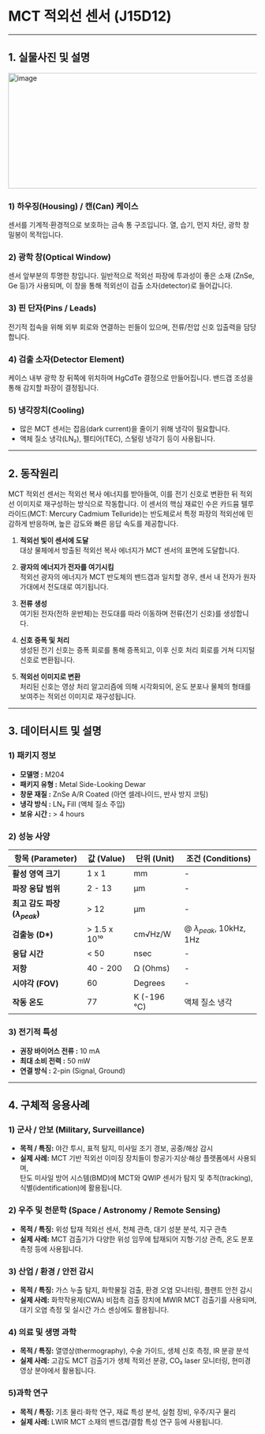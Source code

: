 # MCT 적외선 센서 (J15D12)


---
## 1. 실물사진 및 설명

<img width="569" height="234" alt="image" src="https://www.thorlabs.com/Images/GuideImages/11319_PhotovoltaicDet_2.jpg" />  

### 1) **하우징(Housing) / 캔(Can) 케이스**  
   센서를 기계적·환경적으로 보호하는 금속 통 구조입니다. 열, 습기, 먼지 차단, 광학 창 밀봉이 목적입니다.

### 2) **광학 창(Optical Window)**  
   센서 앞부분의 투명한 창입니다. 일반적으로 적외선 파장에 투과성이 좋은 소재 (ZnSe, Ge 등)가 사용되며, 이 창을 통해 적외선이 검출 소자(detector)로 들어갑니다.

### 3) **핀 단자(Pins / Leads)**  
   전기적 접속을 위해 외부 회로와 연결하는 핀들이 있으며, 전류/전압 신호 입출력을 담당합니다.

### 4) **검출 소자(Detector Element)**  
   케이스 내부 광학 창 뒤쪽에 위치하며 HgCdTe 결정으로 만들어집니다. 밴드갭 조성을 통해 감지할 파장이 결정됩니다.

### 5) **냉각장치(Cooling)** 
* 많은 MCT 센서는 잡음(dark current)을 줄이기 위해 냉각이 필요합니다.  
* 액체 질소 냉각(LN₂), 펠티어(TEC), 스털링 냉각기 등이 사용됩니다.
   
---
## 2. 동작원리

MCT 적외선 센서는 적외선 복사 에너지를 받아들여, 이를 전기 신호로 변환한 뒤 적외선 이미지로 재구성하는 방식으로 작동합니다. 이 센서의 핵심 재료인 수은 카드뮴 텔루라이드(MCT: Mercury Cadmium Telluride)는 반도체로서 특정 파장의 적외선에 민감하게 반응하며, 높은 감도와 빠른 응답 속도를 제공합니다.

1. **적외선 빛이 센서에 도달**  
대상 물체에서 방출된 적외선 복사 에너지가 MCT 센서의 표면에 도달합니다.

2. **광자의 에너지가 전자를 여기시킴**  
적외선 광자의 에너지가 MCT 반도체의 밴드갭과 일치할 경우, 센서 내 전자가 원자가대에서 전도대로 여기됩니다.

3. **전류 생성**  
여기된 전자(전하 운반체)는 전도대를 따라 이동하며 전류(전기 신호)를 생성합니다.

4. **신호 증폭 및 처리**  
생성된 전기 신호는 증폭 회로를 통해 증폭되고, 이후 신호 처리 회로를 거쳐 디지털 신호로 변환됩니다.

5. **적외선 이미지로 변환**  
처리된 신호는 영상 처리 알고리즘에 의해 시각화되어, 온도 분포나 물체의 형태를 보여주는 적외선 이미지로 재구성됩니다.

---
## 3. 데이터시트 및 설명

### 1) 패키지 정보

* **모델명 :** M204
* **패키지 유형 :** Metal Side-Looking Dewar
* **창문 재질 :** ZnSe A/R Coated (아연 셀레나이드, 반사 방지 코팅)
* **냉각 방식 :** LN₂ Fill (액체 질소 주입)
* **보유 시간 :** > 4 hours

### 2) 성능 사양
| 항목 (Parameter)         | 값 (Value)                                                                   | 단위 (Unit)                        | 조건 (Conditions)                                   |
| ------------------------ | ---------------------------------------------------------------------------- | ---------------------------------- | --------------------------------------------------- |
| **활성 영역 크기** | 1 x 1                                                                        | mm                                 | -                                                   |
| **파장 응답 범위** | 2 - 13                                                                       | µm                                 | -                                                   |
| **최고 감도 파장 ($λ_{peak}$)** | > 12                                                                          | µm                                 | -                                                   |
| **검출능 (D\*)** | > 1.5 x 10¹⁰                                                                | cm√Hz/W                            | @ $λ_{peak}$, 10kHz, 1Hz                             |
| **응답 시간** | < 50                                                                         | nsec                               | -                                                   |
| **저항** | 40 - 200                                                                     | Ω (Ohms)                           | -                                                   |
| **시야각 (FOV)** | 60                                                                           | Degrees                            | -                                                   |
| **작동 온도** | 77                                                                           | K (-196 °C)                        | 액체 질소 냉각                                      |

### 3) 전기적 특성  
* **권장 바이어스 전류 :** 10 mA  
* **최대 소비 전력 :** 50 mW  
* **연결 방식 :** 2-pin (Signal, Ground)


---
## 4. 구체적 응용사례

### 1) 군사 / 안보 (Military, Surveillance)
- **목적 / 특징:** 야간 투시, 표적 탐지, 미사일 조기 경보, 공중/해상 감시  
- **실제 사례:** MCT 기반 적외선 이미징 장치들이 항공기·지상·해상 플랫폼에서 사용되며,  
  탄도 미사일 방어 시스템(BMD)에 MCT와 QWIP 센서가 탐지 및 추적(tracking), 식별(identification)에 활용됩니다.

### 2) 우주 및 천문학 (Space / Astronomy / Remote Sensing)
- **목적 / 특징:** 위성 탑재 적외선 센서, 천체 관측, 대기 성분 분석, 지구 관측  
- **실제 사례:** MCT 검출기가 다양한 위성 임무에 탑재되어 지형·기상 관측, 온도 분포 측정 등에 사용됩니다.

### 3) 산업 / 환경 / 안전 감시
- **목적 / 특징:** 가스 누출 탐지, 화학물질 검출, 환경 오염 모니터링, 플랜트 안전 감시  
- **실제 사례:** 화학작용제(CWA) 비접촉 검출 장치에 MWIR MCT 검출기를 사용되며,  
  대기 오염 측정 및 실시간 가스 센싱에도 활용됩니다.

### 4) 의료 및 생명 과학
- **목적 / 특징:** 열영상(thermography), 수술 가이드, 생체 신호 측정, IR 분광 분석  
- **실제 사례:** 고감도 MCT 검출기가 생체 적외선 분광, CO₂ laser 모니터링, 현미경 영상 분야에서 활용됩니다.

### 5)과학 연구
- **목적 / 특징:** 기초 물리·화학 연구, 재료 특성 분석, 실험 장비, 우주/지구 물리  
- **실제 사례:** LWIR MCT 소재의 밴드갭/결함 특성 연구 등에 사용됩니다.

